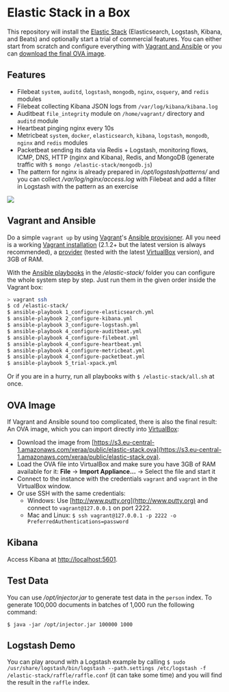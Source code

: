 # Elastic Stack in a Box

This repository will install the [Elastic Stack](https://www.elastic.co/products) (Elasticsearch, Logstash, Kibana, and Beats) and optionally start a trial of commercial features. You can either start from scratch and configure everything with [Vagrant and Ansible](#vagrant-and-ansible) or you can [download the final OVA image](#ova-image).



## Features

* Filebeat `system`, `auditd`, `logstash`, `mongodb`, `nginx`, `osquery`, and `redis` modules
* Filebeat collecting Kibana JSON logs from `/var/log/kibana/kibana.log`
* Auditbeat `file_integrity` module on `/home/vagrant/` directory and `auditd` module
* Heartbeat pinging nginx every 10s
* Metricbeat `system`, `docker`, `elasticsearch`, `kibana`, `logstash`, `mongodb`, `nginx` and `redis` modules
* Packetbeat sending its data via Redis + Logstash, monitoring flows, ICMP, DNS, HTTP (nginx and Kibana), Redis, and MongoDB (generate traffic with `$ mongo /elastic-stack/mongodb.js`)
* The pattern for nginx is already prepared in */opt/logstash/patterns/* and you can collect */var/log/nginx/access.log* with Filebeat and add a filter in Logstash with the pattern as an exercise

![](screenshot.png)


## Vagrant and Ansible

Do a simple `vagrant up` by using [Vagrant](https://www.vagrantup.com)'s [Ansible provisioner](https://www.vagrantup.com/docs/provisioning/ansible.html). All you need is a working [Vagrant installation](https://www.vagrantup.com/docs/installation/) (2.1.2+ but the latest version is always recommended), a [provider](https://www.vagrantup.com/docs/providers/) (tested with the latest [VirtualBox](https://www.virtualbox.org) version), and 3GB of RAM.

With the [Ansible playbooks](https://docs.ansible.com/ansible/playbooks.html) in the */elastic-stack/* folder you can configure the whole system step by step. Just run them in the given order inside the Vagrant box:

```sh
> vagrant ssh
$ cd /elastic-stack/
$ ansible-playbook 1_configure-elasticsearch.yml
$ ansible-playbook 2_configure-kibana.yml
$ ansible-playbook 3_configure-logstash.yml
$ ansible-playbook 4_configure-auditbeat.yml
$ ansible-playbook 4_configure-filebeat.yml
$ ansible-playbook 4_configure-heartbeat.yml
$ ansible-playbook 4_configure-metricbeat.yml
$ ansible-playbook 4_configure-packetbeat.yml
$ ansible-playbook 5_trial-xpack.yml
```

Or if you are in a hurry, run all playbooks with `$ /elastic-stack/all.sh` at once.



## OVA Image

If Vagrant and Ansible sound too complicated, there is also the final result: An OVA image, which you can import directly into [VirtualBox](https://www.virtualbox.org):

* Download the image from [https://s3.eu-central-1.amazonaws.com/xeraa/public/elastic-stack.ova](https://s3.eu-central-1.amazonaws.com/xeraa/public/elastic-stack.ova).
* Load the OVA file into VirtualBox and make sure you have 3GB of RAM available for it: **File** -> **Import Appliance...** -> Select the file and start it
* Connect to the instance with the credentials `vagrant` and `vagrant` in the VirtualBox window.
* Or use SSH with the same credentials:
  * Windows: Use [http://www.putty.org](http://www.putty.org) and connect to `vagrant@127.0.0.1` on port 2222.
  * Mac and Linux: `$ ssh vagrant@127.0.0.1 -p 2222 -o PreferredAuthentications=password`




## Kibana

Access Kibana at [http://localhost:5601](http://localhost:5601).



## Test Data

You can use */opt/injector.jar* to generate test data in the `person` index. To generate 100,000 documents in batches of 1,000 run the following command:

```
$ java -jar /opt/injector.jar 100000 1000
```



## Logstash Demo

You can play around with a Logstash example by calling `$ sudo /usr/share/logstash/bin/logstash --path.settings /etc/logstash -f /elastic-stack/raffle/raffle.conf` (it can take some time) and you will find the result in the `raffle` index.
